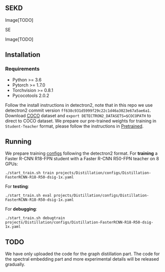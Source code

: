 ## SEKD



Image[TODO]

SE

Image[TODO]

## Installation



### Requirements



- Python >= 3.6
- Pytorch >= 1.7.0
- Torchvision >= 0.8.1
- Pycocotools 2.0.2

Follow the install instructions in detectron2, note that in this repo we use detectron2 commit version `ff638c931d5999f29c22c1d46a3023e67a5ae6a1`. Download [COCO](https://cocodataset.org/) dataset and `export DETECTRON2_DATASETS=$COCOPATH` to direct to COCO dataset. We prepare our pre-trained weights for training in `Student-Teacher` format, please follow the instructions in [Pretrained](https://github.com/dvlab-research/Dsig/blob/main/projects/Distillation/pretrained/README.md).

## Running



We prepare training [configs](https://github.com/dvlab-research/Dsig/blob/main/projects/Distillation/configs) following the detectron2 format. For **training** a Faster R-CNN R18-FPN student with a Faster R-CNN R50-FPN teacher on 8 GPUs:

```
./start_train.sh train projects/Distillation/configs/Distillation-FasterRCNN-R18-R50-dsig-1x.yaml
```



For **testing**:

```
./start_train.sh eval projects/Distillation/configs/Distillation-FasterRCNN-R18-R50-dsig-1x.yaml
```



For **debugging**:

```
./start_train.sh debugtrain projects/Distillation/configs/Distillation-FasterRCNN-R18-R50-dsig-1x.yaml
```

## TODO

We have only uploaded the code for the graph distillation part. The code for the spectral embedding part and more experimental details will be released gradually.